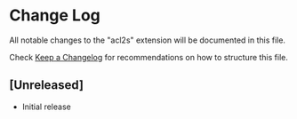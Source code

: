 # Change Log

All notable changes to the "acl2s" extension will be documented in this file.

Check [Keep a Changelog](http://keepachangelog.com/) for recommendations on how to structure this file.

## [Unreleased]

- Initial release